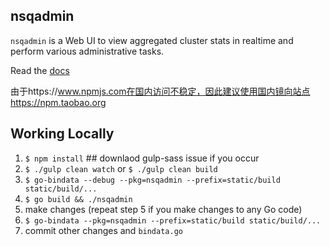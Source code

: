 ## nsqadmin

`nsqadmin` is a Web UI to view aggregated cluster stats in realtime and perform various
administrative tasks.

Read the [docs](http://nsq.io/components/nsqadmin.html)


由于https://www.npmjs.com在国内访问不稳定，因此建议使用国内镜向站点https://npm.taobao.org



## Working Locally

 1. `$ npm install`                 ## downlaod gulp-sass issue if you occur
 2. `$ ./gulp clean watch` or `$ ./gulp clean build`
 3. `$ go-bindata --debug --pkg=nsqadmin --prefix=static/build static/build/...`
 4. `$ go build && ./nsqadmin`
 5. make changes (repeat step 5 if you make changes to any Go code)
 6. `$ go-bindata --pkg=nsqadmin --prefix=static/build static/build/...`
 7. commit other changes and `bindata.go`




